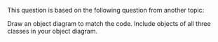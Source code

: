 <panel header="{{ icon_Q }} Draw an Object Diagram for Box etc.">

This question is based on the following question from another topic:

<include src="../classDiagramsBasic/q-essay-drawClassDiagramForBoxEtc.md" />

Draw an object diagram to match the code. Include objects of all three classes in your object diagram.

</panel>
